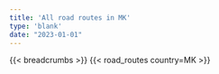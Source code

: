 ```yaml
---
title: 'All road routes in MK'
type: 'blank'
date: "2023-01-01"
---
```


{{< breadcrumbs >}}
{{< road_routes country=MK >}}
